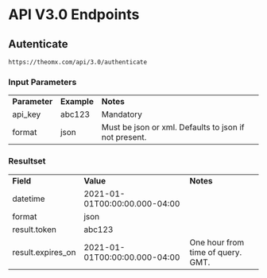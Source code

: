 # API V3.0 Endpoints

## Autenticate

~~~
https://theomx.com/api/3.0/authenticate
~~~

### Input Parameters

<table>
  <tr>
    <td><b>Parameter</b></td>
    <td><b>Example</b></td>
    <td><b><b>Notes</b></b></td>
  </tr>
  <tr>
    <td>api_key</td>
    <td>abc123</td>
    <td>Mandatory</td>
  </tr>
  <tr>
    <td>format</td>
    <td>json</td>
    <td>Must be json or xml. Defaults to json if not present.</td>
  </tr>
</table>

### Resultset

<table>
  <tr>
    <td><b>Field</b></td>
    <td><b>Value</b></td>
    <td><b><b>Notes</b></b></td>
  </tr>
  <tr>
    <td>datetime</td>
    <td>2021-01-01T00:00:00.000-04:00</td>
    <td></td>
  </tr>
  <tr>
    <td>format</td>
    <td>json</td>
    <td></td>
  </tr>
  <tr>
    <td>result.token</td>
    <td>abc123</td>
    <td></td>
  </tr>
    <tr>
    <td>result.expires_on</td>
    <td>2021-01-01T00:00:00.000-04:00</td>
    <td>One hour from time of query. GMT.</td>
  </tr>
</table>